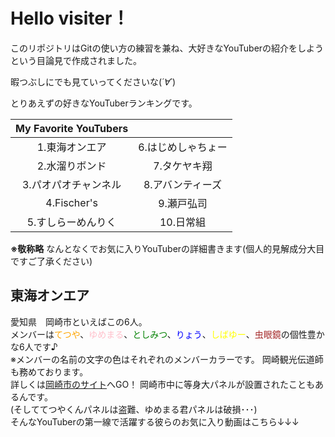 # Hello visiter！
  
このリポジトリはGitの使い方の練習を兼ね、大好きなYouTuberの紹介をしようという目論見で作成されました。
  
暇つぶしにでも見ていってくださいな(*´∀`*)
  
とりあえずの好きなYouTuberランキングです。

| My Favorite YouTubers |                    |
| :-------------------: | :----------------: |
|    1.東海オンエア     | 6.はじめしゃちょー |
|    2.水溜りボンド     |    7.タケヤキ翔    |
| 3.パオパオチャンネル  |  8.アバンティーズ  |
|      4.Fischer's      |     9.瀬戸弘司     |
|  5.すしらーめんりく   |     10.日常組      |
  
**※敬称略**
  なんとなくでお気に入りYouTuberの詳細書きます(個人的見解成分大目ですご了承ください)    
## 東海オンエア  
愛知県　岡崎市といえばこの6人。  
		メンバーは<font color="orange">てつや</font>、<font color="pink">ゆめまる</font>、<font color="green">としみつ</font>、<font color="blue">りょう</font>、<font color="yellow">しばゆー</font>、<font color="brown">虫眼鏡</font>の個性豊かな6人です♪  
		※メンバーの名前の文字の色はそれぞれのメンバーカラーです。
岡崎観光伝道師も務めております。  
詳しくは[岡崎市のサイト](https://okazaki-kanko.jp/feature/kankodendoshi/kankodendoshi)へGO！
	岡崎市中に等身大パネルが設置されたこともあるんです。  
(そしててつやくんパネルは盗難、ゆめまる君パネルは破損･･･)    
そんなYouTuberの第一線で活躍する彼らのお気に入り動画はこちら↓↓↓    

